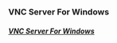 ### VNC Server For Windows   
#### [**_VNC Server For Windows_**](https://home.mycloud.com/action/share/02ccd32e-1aee-4b5e-824b-b246ef506db3)
